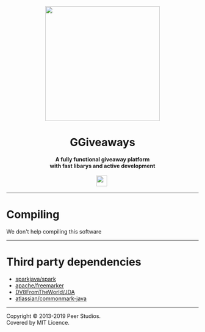 <div align="center">
    <img src="http://www.lequzhai.com/data/out/8/482257.ico" height="300" />
    <h1>GGiveaways</h1>
    <strong>
        A fully functional giveaway platform<br>
        with fast libarys and active development
    </strong><br><br>
    <a href="https://discord.gg/cuwHxue"><img height="28" src="https://img.shields.io/badge/discord-join-green.svg" /></a>&nbsp;
<br>
</div>

---

# Compiling

We don't help compiling this software

---

# Third party dependencies

- [sparkjava/spark](http://sparkjava.com/)
- [apache/freemarker](https://freemarker.apache.org/)
- [DV8FromTheWorld/JDA](https://github.com/DV8FromTheWorld/JDA)
- [atlassian/commonmark-java](https://github.com/atlassian/commonmark-java)

---

Copyright © 2013-2019 Peer Studios.  
Covered by MIT Licence.
